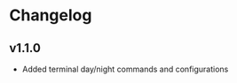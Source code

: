 Changelog
===========================================================================

## v1.1.0

* Added terminal day/night commands and configurations

